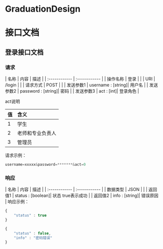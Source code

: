 # GraduationDesign
# 接口文档
## 登录接口文档
### 请求
|  名称 |  内容 | 描述 |
| :------------ | :------------ |
|  操作名称 |  登录 | |
|  URI  |  /login | |
|  请求方式 | POST | |
|  发送参数1 |  username : [string]| 用户名 |
|  发送参数2 |  password : [string]| 密码 |
|  发送参数3 |  act : [int]|  登录角色 |

act说明

|  值 |  含义 |
| :------------ | :------------ |
|  1 |  学生  |
|  2 |  老师和专业负责人 |
|  3 |  管理员 |
请求示例：
```javascript
username=xxxxx&password=*******&act=0
```
### 响应
|  名称 |  内容 | 描述 |
| :------------ | :------------ |
|  数据类型 | JSON | |
|  返回值1 |  status : [boolean]| 状态 true表示成功 |
|  返回值2 |  info : [string]| 错误原因 |
响应示例：
```javascript
{
	"status" : true
}
```
```javascript
{
	"status" : false,
	"info" : "密码错误"
}
```

